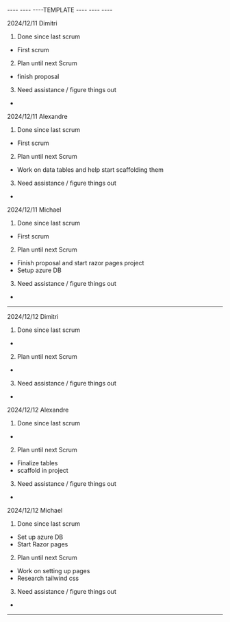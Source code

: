 ---- ---- ----TEMPLATE ---- ---- ----
   
2024/12/11 Dimitri
1. Done since last scrum
- First scrum
2. Plan until next Scrum
- finish proposal
3. Need assistance / figure things out
- 

2024/12/11 Alexandre
1. Done since last scrum
- First scrum
2. Plan until next Scrum
- Work on data tables and help start scaffolding them
3. Need assistance / figure things out
- 

2024/12/11 Michael
1. Done since last scrum
- First scrum
2. Plan until next Scrum
- Finish proposal and start razor pages project
- Setup azure DB
3. Need assistance / figure things out
- 
________________________________________________________________________________________

2024/12/12 Dimitri
1. Done since last scrum
- 
2. Plan until next Scrum
- 
3. Need assistance / figure things out
- 

2024/12/12 Alexandre
1. Done since last scrum
- 
2. Plan until next Scrum
- Finalize tables
- scaffold in project
3. Need assistance / figure things out
- 

2024/12/12 Michael
1. Done since last scrum
- Set up azure DB
- Start Razor pages
2. Plan until next Scrum
- Work on setting up pages
- Research tailwind css
3. Need assistance / figure things out
- 
________________________________________________________________________________________

